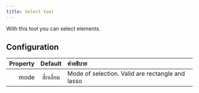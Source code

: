 ```yaml
---
title: Select tool
---
```


With this tool you can select elements.

## Configuration

| Property |   Default  | คำอธิบาย                                                         |
| -------: | :--------: | :--------------------------------------------------------------- |
|     mode | สี่เหลี่ยม | Mode of selection. Valid are rectangle and lasso |
